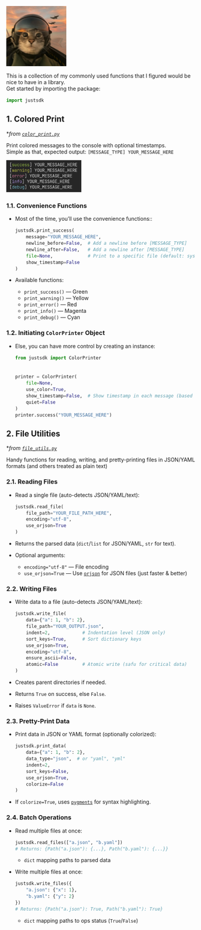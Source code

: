 <img src="./docs/cat-pilot.jpeg" alt="cat" width="160" /><br>

This is a collection of my commonly used functions that I figured would be nice to have in a library.<br>
Get started by importing the package:

```python
import justsdk
```


## 1. Colored Print
*_from [`color_print.py`](./src/justsdk/color_print.py)_

Print colored messages to the console with optional timestamps.<br>
Simple as that, expected output: `[MESSAGE_TYPE] YOUR_MESSAGE_HERE`

<img src="./docs/sample_colored_print.png" alt="screenshot" width="200" />

### 1.1. Convenience Functions

- Most of the time, you’ll use the convenience functions::

  ```python
  justsdk.print_success(
      message="YOUR_MESSAGE_HERE",
      newline_before=False,  # Add a newline before [MESSAGE_TYPE]
      newline_after=False,   # Add a newline after [MESSAGE_TYPE]
      file=None,             # Print to a specific file (default: sys.stdout)
      show_timestamp=False
  )
  ```

- Available functions:
  - `print_success()` — Green
  - `print_warning()` — Yellow
  - `print_error()` — Red
  - `print_info()` — Magenta
  - `print_debug()` — Cyan

### 1.2. Initiating `ColorPrinter` Object

- Else, you can have more control by creating an instance:

  ```python
  from justsdk import ColorPrinter


  printer = ColorPrinter(
      file=None,
      use_color=True,
      show_timestamp=False,  # Show timestamp in each message (based on your timezone)
      quiet=False
  )
  printer.success("YOUR_MESSAGE_HERE")
  ```


## 2. File Utilities
*_from [`file_utils.py`](./src/justsdk/file_utils.py)_

Handy functions for reading, writing, and pretty-printing files in JSON/YAML formats (and others treated as plain text)

### 2.1. Reading Files

- Read a single file (auto-detects JSON/YAML/text):

  ```python
  justsdk.read_file(
      file_path="YOUR_FILE_PATH_HERE",
      encoding="utf-8",
      use_orjson=True
  )
  ```

- Returns the parsed data (`dict`/`list` for JSON/YAML, `str` for text).

- Optional arguments:
  - `encoding="utf-8"` — File encoding
  - `use_orjson=True` — Use [`orjson`](https://pypi.org/project/orjson/) for JSON files (just faster & better)

### 2.2. Writing Files

- Write data to a file (auto-detects JSON/YAML/text):

  ```python
  justsdk.write_file(
      data={"a": 1, "b": 2},
      file_path="YOUR_OUTPUT.json",
      indent=2,            # Indentation level (JSON only)
      sort_keys=True,      # Sort dictionary keys
      use_orjson=True,
      encoding="utf-8",
      ensure_ascii=False,
      atomic=False         # Atomic write (safu for critical data)
  )
  ```

- Creates parent directories if needed.

- Returns `True` on success, else `False`.

- Raises `ValueError` if `data` is `None`.

### 2.3. Pretty-Print Data

- Print data in JSON or YAML format (optionally colorized):

  ```python
  justsdk.print_data(
      data={"a": 1, "b": 2},
      data_type="json",  # or "yaml", "yml"
      indent=2,
      sort_keys=False,
      use_orjson=True,
      colorize=False
  )
  ```

- If `colorize=True`, uses [`pygments`](https://pypi.org/project/Pygments/) for syntax highlighting.

### 2.4. Batch Operations

- Read multiple files at once:

  ```python
  justsdk.read_files(["a.json", "b.yaml"])
  # Returns: {Path("a.json"): {...}, Path("b.yaml"): {...}}
  ```

  - `dict` mapping paths to parsed data

- Write multiple files at once:

  ```python
  justsdk.write_files({
      "a.json": {"x": 1},
      "b.yaml": {"y": 2}
  })
  # Returns: {Path("a.json"): True, Path("b.yaml"): True}
  ```

  - `dict` mapping paths to ops status (`True`/`False`)
